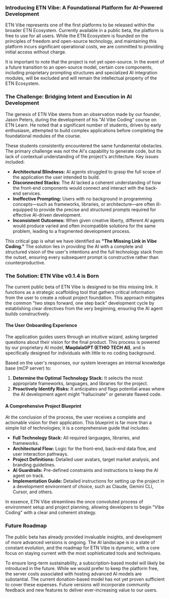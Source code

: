 ### **Introducing ETN Vibe: A Foundational Platform for AI-Powered Development**

ETN Vibe represents one of the first platforms to be released within the broader ETN Ecosystem. Currently available in a public beta, the platform is free to use for all users. While the ETN Ecosystem is founded on the principles of freedom and open-source technology, and maintaining this platform incurs significant operational costs, we are committed to providing initial access without charge.

It is important to note that the project is not yet open-source. In the event of a future transition to an open-source model, certain core components, including proprietary prompting structures and specialized AI integration modules, will be excluded and will remain the intellectual property of the ETN Ecosystem.

### **The Challenge: Bridging Intent and Execution in AI Development**

The genesis of ETN Vibe stems from an observation made by our founder, Jason Peters, during the development of his "AI Vibe Coding" course on ETN Learn. He noted that a significant number of students, driven by early enthusiasm, attempted to build complex applications before completing the foundational modules of the course.

These students consistently encountered the same fundamental obstacles. The primary challenge was not the AI's capability to generate code, but its lack of contextual understanding of the project's architecture. Key issues included:

* **Architectural Blindness:** AI agents struggled to grasp the full scope of the application the user intended to build.  
* **Disconnected Stacks:** The AI lacked a coherent understanding of how the front-end components would connect and interact with the back-end services.  
* **Ineffective Prompting:** Users with no background in programming concepts—such as frameworks, libraries, or architecture—are often ill-equipped to provide the precise and structured prompts required for effective AI-driven development.  
* **Inconsistent Outcomes:** When given creative liberty, different AI agents would produce varied and often incompatible solutions for the same problem, leading to a fragmented development process.

This critical gap is what we have identified as **"The Missing Link in Vibe Coding."** The solution lies in providing the AI with a complete and structured vision of the user's intentions and the full technology stack from the outset, ensuring every subsequent prompt is constructive rather than counterproductive.

### **The Solution: ETN Vibe v0.1.4 is Born**

The current public beta of ETN Vibe is designed to be this missing link. It functions as a strategic scaffolding tool that gathers critical information from the user to create a robust project foundation. This approach mitigates the common "two steps forward, one step back" development cycle by establishing clear directives from the very beginning, ensuring the AI agent builds constructively.

#### **The User Onboarding Experience**

The application guides users through an intuitive wizard, asking targeted questions about their vision for the final product. This process is powered by our proprietary AI model, **MaqdalaGPT (ETHIO TECH AI)**, and is specifically designed for individuals with little to no coding background.

Based on the user's responses, our system leverages an internal knowledge base (mCP server) to:

1. **Determine the Optimal Technology Stack:** It selects the most appropriate frameworks, languages, and libraries for the project.  
2. **Proactively Identify Risks:** It anticipates and flags potential areas where the AI development agent might "hallucinate" or generate flawed code.

#### **A Comprehensive Project Blueprint**

At the conclusion of the process, the user receives a complete and actionable vision for their application. This blueprint is far more than a simple list of technologies; it is a comprehensive guide that includes:

* **Full Technology Stack:** All required languages, libraries, and frameworks.  
* **Architectural Flow:** Logic for the front-end, back-end data flow, and user interaction pathways.  
* **Project Definitions:** Detailed user avatars, target market analysis, and branding guidelines.  
* **AI Guardrails:** Pre-defined constraints and instructions to keep the AI agent on track.  
* **Implementation Guide:** Detailed instructions for setting up the project in a development environment of choice, such as Claude, Gemini CLI, Cursor, and others.

In essence, ETN Vibe streamlines the once convoluted process of environment setup and project planning, allowing developers to begin "Vibe Coding" with a clear and coherent strategy.

### **Future Roadmap**

The public beta has already provided invaluable insights, and development of more advanced versions is ongoing. The AI landscape is in a state of constant evolution, and the roadmap for ETN Vibe is dynamic, with a core focus on staying current with the most sophisticated tools and techniques.

To ensure long-term sustainability, a subscription-based model will likely be introduced in the future. While we would prefer to keep the platform free, the server costs associated with hosting advanced AI models are substantial. The current donation-based model has not yet proven sufficient to cover these expenses. Future versions will incorporate community feedback and new features to deliver ever-increasing value to our users.
